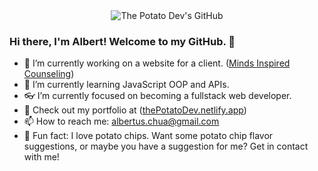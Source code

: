 <div align="center"><img src="https://i.imgur.com/ov6HlVc.png" alt="The Potato Dev's GitHub" align="center"></div>

### Hi there, I'm Albert! Welcome to my GitHub. 👋

<!--
**thePotatoDev-git/thePotatoDev-git** is a ✨ _special_ ✨ repository because its `README.md` (this file) appears on your GitHub profile.

Here are some ideas to get you started: -->

- 🔭 I’m currently working on a website for a client. ([Minds Inspired Counseling](https://github.com/thePotatoDev-git/freelance-client-sites/tree/master/Minds%20Inspired%20Counseling))
- 🌱 I’m currently learning JavaScript OOP and APIs.
- 👓 I’m currently focused on becoming a fullstack web developer.
- 🤔 Check out my portfolio at ([thePotatoDev.netlify.app](https://thepotatodev.netlify.app/))
- 📫 How to reach me: albertus.chua@gmail.com
- 🥔 Fun fact: I love potato chips. Want some potato chip flavor suggestions, or maybe you have a suggestion for me? Get in contact with me!

